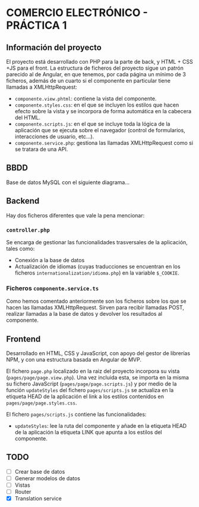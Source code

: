 # COMERCIO ELECTRÓNICO - PRÁCTICA 1

## Información del proyecto

El proyecto está desarrollado con PHP para la parte de back, y HTML + CSS +JS para el front. La estructura de ficheros del proyecto sigue un patrón parecido al de Angular, en que tenemos, por cada página un mínimo de 3 ficheros, además de un cuarto si el componente en particular tiene llamadas a XMLHttpRequest:

- `componente.view.phtml`: contiene la vista del componente.
- `componente.styles.css`: en el que se incluyen los estilos que hacen efecto sobre la vista y se incorpora de forma automática en la cabecera del HTML.
- `componente.scripts.js`: en el que se incluye toda la lógica de la aplicación que se ejecuta sobre el navegador (control de formularios, interacciones de usuario, etc...).
- `componente.service.php`: gestiona las llamadas XMLHttpRequest como si se tratara de una API.


## BBDD

Base de datos MySQL con el siguiente diagrama...

## Backend

Hay dos ficheros diferentes que vale la pena mencionar:

### `controller.php`

Se encarga de gestionar las funcionalidades trasversales de la aplicación, tales como: 

- Conexión a la base de datos
- Actualización de idiomas (cuyas traducciones se encuentran en los ficheros `internationalization/idioma.php`) en la variable `$_COOKIE`.

### Ficheros `componente.service.ts`

Como hemos comentado anteriormente son los ficheros sobre los que se hacen las llamadas XMLHttpRequest. Sirven para recibir llamadas POST, realizar llamadas a la base de datos y devolver los resultados al componente.

## Frontend

Desarrollado en HTML, CSS y JavaScript, con apoyo del gestor de librerías NPM, y con una estructura basada en Angular de MVP. 

El fichero `page.php` localizado en la raiz del proyecto incorpora su vista (`pages/page/page.view.php`). Una vez incluida esta, se importa en la misma su fichero JavaScript (`pages/page/page.scripts.js`) y por medio de la función `updateStyles` del fichero `pages/scripts.js` se actualiza en la etiqueta HEAD de la aplicación el link a los estilos contenidos en `pages/page/page.styles.css`.

El fichero `pages/scripts.js` contiene las funcionalidades:

- `updateStyles`: lee la ruta del componente y añade en la etiqueta HEAD de la aplicación la etiqueta LINK que apunta a los estilos del componente.

## TODO

- [ ] Crear base de datos
- [ ] Generar modelos de datos
- [ ] Vistas
- [ ] Router
- [x] Translation service